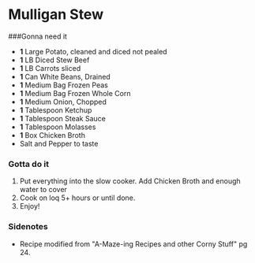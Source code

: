 Mulligan Stew
===================

###Gonna need it

- **1** Large Potato, cleaned and diced not pealed
- **1** LB Diced Stew Beef
- **1** LB Carrots sliced 
- **1** Can White Beans, Drained
- **1** Medium Bag Frozen Peas
- **1** Medium Bag Frozen Whole Corn
- **1** Medium Onion, Chopped
- **1** Tablespoon Ketchup
- **1** Tablespoon Steak Sauce
- **1** Tablespoon Molasses
- **1** Box Chicken Broth
- Salt and Pepper to taste



### Gotta do it

1. Put everything into the slow cooker. Add Chicken Broth and enough water to cover
1. Cook on loq 5+ hours or until done.
1. Enjoy!

### Sidenotes

- Recipe modified from "A-Maze-ing Recipes and other Corny Stuff" pg 24.
